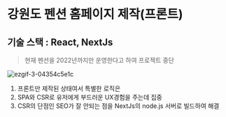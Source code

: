 # 강원도 펜션 홈페이지 제작(프론트)

## 기술 스택 : React, NextJs
> 현재 펜션을 2022년까지만 운영한다고 하여 프로젝트 중단

![ezgif-3-04354c5e1c](https://user-images.githubusercontent.com/64186072/169266760-28612ffa-61fd-49e2-a17e-72f80df55099.gif)

1. 프론트만 제작된 상태여서 특별한 로직은 
2. SPA와 CSR로 유저에게 부드러운 UX경험을 주는데 집중
3. CSR의 단점인 SEO가 잘 안되는 점을 NextJs의 node.js 서버로 빌드하여 해결

